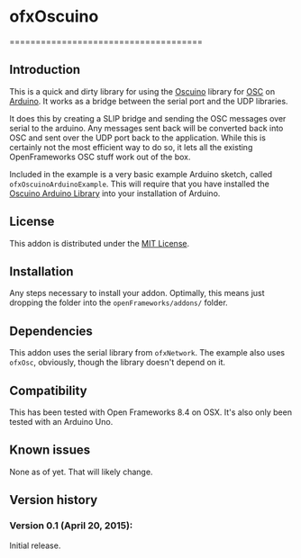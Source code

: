 # ofxOscuino
=====================================

Introduction
------------
This is a quick and dirty library for using the [Oscuino](http://cnmat.berkeley.edu/oscuino) library for [OSC](http://opensoundcontrol.org) on [Arduino](http://www.arduino.cc).  It works as a bridge between the serial port and the UDP libraries. 

It does this by creating a SLIP bridge and sending the OSC messages over serial to the arduino.  Any messages sent back will be converted back into OSC and sent over the UDP port back to the application.  While this is certainly not the most efficient way to do so, it lets all the existing OpenFrameworks OSC stuff work out of the box.

Included in the example is a very basic example Arduino sketch, called `ofxOscuinoArduinoExample`.  This will require that you have installed the [Oscuino Arduino Library](https://github.com/CNMAT/OSC) into your installation of Arduino.


License
------------
This addon is distributed under the [MIT License](https://en.wikipedia.org/wiki/MIT_License).

Installation
------------
Any steps necessary to install your addon. Optimally, this means just dropping the folder into the `openFrameworks/addons/` folder.

Dependencies
------------
This addon uses the serial library from `ofxNetwork`.
The example also uses `ofxOsc`, obviously, though the library doesn't depend on it.

Compatibility
------------
This has been tested with Open Frameworks 8.4 on OSX.  It's also only been tested with an Arduino Uno.

Known issues
------------
None as of yet.  That will likely change.


Version history
------------

### Version 0.1 (April 20, 2015):
Initial release.

